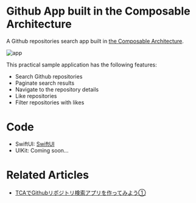 # Github App built in the Composable Architecture
A Github repositories search app built in [the Composable Architecture](https://github.com/pointfreeco/swift-composable-architecture).

![app](https://github.com/takehilo/github-app-with-the-composable-architecture/assets/23430968/1c882930-bb88-4483-ba7a-137f56c35198)

This practical sample application has the following features:

- Search Github repositories
- Paginate search results
- Navigate to the repository details
- Like repositories
- Filter repositories with likes

# Code
- SwiftUI: [SwiftUI](SwiftUI)
- UIKit: Coming soon...

# Related Articles
- [TCAでGithubリポジトリ検索アプリを作ってみよう①](https://qiita.com/takehilo/items/814319d4666fef402a41)
